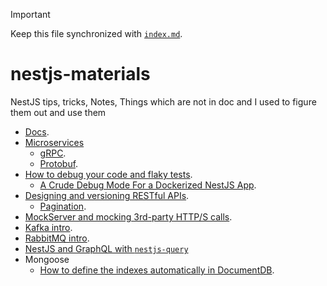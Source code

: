 > [!IMPORTANT]
>
> Keep this file synchronized with [`index.md`](../index.md).

# nestjs-materials

NestJS tips, tricks, Notes, Things which are not in doc and I used to figure them out and use them

- [Docs](../docs/README.md).
- [Microservices](../microservices/README.md)
  - [gRPC](../docs/grpc/README.md).
  - [Protobuf](../docs/grpc/protobuf.md).
- [How to debug your code and flaky tests](../docs/debugging/README.md).
  - [A Crude Debug Mode For a Dockerized NestJS App](../docker/vscode-dev-mode/README.md).
- [Designing and versioning RESTful APIs](../docs/designing-restful-api/README.md).
  - [Pagination](../docs/designing-restful-api/pagination.md).
- [MockServer and mocking 3rd-party HTTP/S calls](../docs/mockserver/README.md).
- [Kafka intro](../docs/kafka/README.md).
- [RabbitMQ intro](../docs/rabbitmq/README.md).
- [NestJS and GraphQL with `nestjs-query`](../docs/nestjs-query/README.md)
- Mongoose
  - [How to define the indexes automatically in DocumentDB](../mongoose/documentdb-index-creation/README.md).
